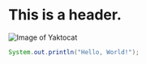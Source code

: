 # This is a header.
![Image of Yaktocat](https://octodex.github.com/images/yaktocat.png)
``` java
System.out.println("Hello, World!");
```
